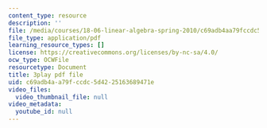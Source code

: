 ```yaml
---
content_type: resource
description: ''
file: /media/courses/18-06-linear-algebra-spring-2010/c69adb4aa79fccdc5d4225163689471e_JibVXBElKL0.pdf
file_type: application/pdf
learning_resource_types: []
license: https://creativecommons.org/licenses/by-nc-sa/4.0/
ocw_type: OCWFile
resourcetype: Document
title: 3play pdf file
uid: c69adb4a-a79f-ccdc-5d42-25163689471e
video_files:
  video_thumbnail_file: null
video_metadata:
  youtube_id: null
---
```

